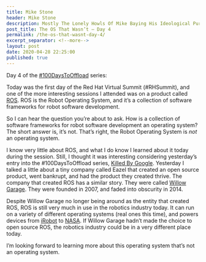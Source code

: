 ```yaml
---
title: Mike Stone
header: Mike Stone
description: Mostly The Lonely Howls Of Mike Baying His Ideological Purity At The Moon
post_title: The OS That Wasn’t – Day 4
permalink: /the-os-that-wasnt-day-4/
excerpt_separator: <!--more-->
layout: post
date: 2020-04-28 22:25:00
published: true
---
```


Day 4 of the [#100DaysToOffload](https://social.nixnet.services/tags/100DaysToOffload) series:

Today was the first day of the Red Hat Virtual Summit (#RHSummit), and one of the more interesting sessions I attended was on a product called [ROS](http://www.ros.org/). ROS is the Robot Operating System, and it’s a collection of software frameworks for robot software development.

<!--more-->

So I can hear the question you’re about to ask. How is a collection of software frameworks for robot software development an operating system? The short answer is, it’s not. That’s right, the Robot Operating System is _not_ an operating system.

I know very little about ROS, and what I do know I learned about it today during the session. Still, I thought it was interesting considering yesterday’s entry into the #100DaysToOffload series, [Killed By Google](https://mikestone.me/killed-by-google-day-3). Yesterday I talked a little about a tiny company called Eazel that created an open source product, went bankrupt, and had the product they created thrive. The company that created ROS has a similar story. They were called [Willow Garage](https://en.wikipedia.org/wiki/Willow_Garage). They were founded in 2007, and faded into obscurity in 2014. 

Despite Willow Garage no longer being around as the entity that created ROS, ROS is still very much in use in the robotics industry today. It can run on a variety of different operating systems (real ones this time), and powers devices from [iRobot](https://www.irobot.com) to [NASA](https://www.nasa.gov). If Willow Garage hadn’t made the choice to open source ROS, the robotics industry could be in a very different place today.

I’m looking forward to learning more about this operating system that’s not an operating system.